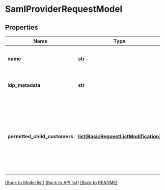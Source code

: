 # SamlProviderRequestModel

## Properties
Name | Type | Description | Notes
------------ | ------------- | ------------- | -------------
**name** | **str** | The unique name of the SAML provider. | [optional] 
**idp_metadata** | **str** | The IdpMetadata for the given provider. | [optional] 
**permitted_child_customers** | [**list[BasicRequestListModification]**](BasicRequestListModification.md) | A list of the customers which will be permitted to use this SAML provider to authenticate. This property supports: resetting. | [optional] 

[[Back to Model list]](../README.md#documentation-for-models) [[Back to API list]](../README.md#documentation-for-api-endpoints) [[Back to README]](../README.md)


